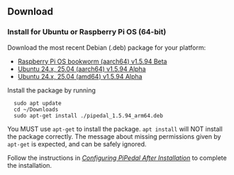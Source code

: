 ## Download

### Install for Ubuntu or Raspberry Pi OS (64-bit)

Download the most recent Debian (.deb) package for your platform:

- [Raspberry Pi OS bookworm (aarch64) v1.5.94 Beta](https://github.com/rerdavies/pipedal/releases/download/v1.5.94/pipedal_1.5.94_arm64.deb)
- [Ubuntu 24.x, 25.04 (aarch64) v1.5.94 Alpha](https://github.com/rerdavies/pipedal/releases/download/v1.5.94/pipedal_1.5.94_arm64.deb)
- [Ubuntu 24.x, 25.04 (amd64) v1.5.94 Alpha](https://github.com/rerdavies/pipedal/releases/download/v1.5.94/pipedal_1.5.94_amd64.deb)


Install the package by running 

```
  sudo apt update
  cd ~/Downloads  
  sudo apt-get install ./pipedal_1.5.94_arm64.deb
```
You MUST use `apt-get` to install the package. `apt install` will NOT install the package correctly. The message about missing permissions given by `apt-get` is
expected, and can be safely ignored.

Follow the instructions in [_Configuring PiPedal After Installation_](https://rerdavies.github.io/pipedal/Configuring.html) to complete the installation.
